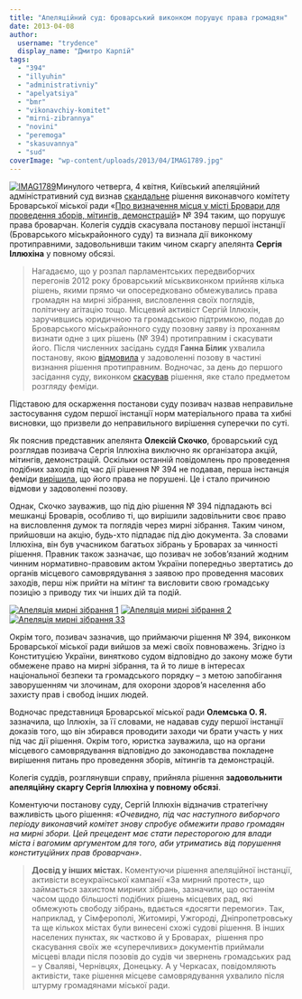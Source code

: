 ```yaml
---
title: "Апеляційний суд: броварський виконком порушує права громадян"
date: 2013-04-08
author: 
  username: "trydence"
  display_name: "Дмитро Карпій"
tags: 
  - "394"
  - "illyuhin"
  - "administrativniy"
  - "apelyatsiya"
  - "bmr"
  - "vikonavchiy-komitet"
  - "mirni-zibrannya"
  - "novini"
  - "peremoga"
  - "skasuvannya"
  - "sud"
coverImage: "wp-content/uploads/2013/04/IMAG1789.jpg"
---
```


[![IMAG1789](https://mpz.brovary.org/wp-content/uploads/2013/04/IMAG1789.jpg)](https://mpz.brovary.org/wp-content/uploads/2013/04/IMAG1789.jpg)Минулого четверга, 4 квітня, Київський апеляційний адміністративний суд визнав [скандальне](https://mpz.brovary.org/rishennyam-vikonkomu-obmezheno-pravo-brovarchan-na-mirni-zbori/ "Виконком усупереч Конституції визначив «єдине місце» для проведення мирних зібрань у Броварах") рішення виконавчого комітету Броварської міської ради «[Про визначення місця у місті Бровари для проведення зборів, мітингів, демонстрацій](https://docs.brovary.org/p3930/21.08.2012/394)» № 394 таким, що порушує права броварчан. Колегія суддів скасувала постанову першої інстанції (Броварського міськрайонного суду) та визнала дії виконкому протиправними, задовольнивши таким чином скаргу апелянта **Сергія Іллюхіна** у повному обсязі.

> Нагадаємо, що у розпал парламентських передвиборчих перегонів 2012 року броварський міськвиконком прийняв кілька рішень, якими прямо чи опосередковано обмежувались права громадян на мирні зібрання, висловлення своїх поглядів, політичну агітацію тощо. Місцевий активіст Сергій Іллюхін, заручившись юридичною та громадською підтримкою, подав до Броварського міськрайонного суду позовну заяву із проханням визнати одне з цих рішень (№ 394) протиправним і скасувати його. Після численних засідань суддя **Ганна Білик** ухвалила постанову, якою [відмовила](https://mpz.brovary.org/sud-viznav-zakonnim-obmezhennya-svobodi-mirnih-zibran-u-brovarah/ "Броварський суд потурає обмеженню права на мирні зібрання?") у задоволенні позову в частині визнання рішення протиправним. Водночас, за день до першого засідання суду, виконком [скасував](https://mpz.brovary.org/vikonkom-skasuvav-tri-rishennya-uhvalenih-dlya-borotbi-z-opozitsiyeyu-pid-chas-viboriv/ "Виконком скасував три рішення, ухвалених для боротьби з опозицією під час виборів") рішення, яке стало предметом розгляду феміди.

Підставою для оскарження постанови суду позивач назвав неправильне застосування судом першої інстанції норм матеріального права та хибні висновки, що призвели до неправильного вирішення суперечки по суті.

Як пояснив представник апелянта **Олексій Скочко**, броварський суд розглядав позивача Сергія Іллюхіна виключно як організатора акцій, мітингів, демонстрацій. Оскільки останній повідомлень про проведення подібних заходів під час дії рішення № 394 не подавав, перша інстанція феміди [вирішила](https://mpz.brovary.org/sud-viznav-zakonnim-obmezhennya-svobodi-mirnih-zibran-u-brovarah/), що його права не порушені. Це і стало причиною відмови у задоволенні позову.

Однак, Скочко зауважив, що під дію рішення № 394 підпадають всі мешканці Броварів, особливо ті, що вирішили задовільнити своє право на висловлення думок та поглядів через мирні зібрання. Таким чином, прийшовши на акцію, будь-хто підпадає під дію документа. За словами Іллюхіна, він був учасником багатьох зібрань у Броварах за чинності рішення. Правник також зазначає, що позивач не зобов’язаний жодним чинним нормативно-правовим актом України попередньо звертатись до органів місцевого самоврядування з заявою про проведення масових заходів, перш ніж прийти на мітинг та висловити свою громадську позицію з приводу тих чи інших дій та подій.

[![Апеляція мирні зібрання 1](https://mpz.brovary.org/wp-content/uploads/2013/04/Apelyatsiya-mirni-zibrannya-1.jpg)](https://mpz.brovary.org/wp-content/uploads/2013/04/Apelyatsiya-mirni-zibrannya-1.jpg) [![Апеляція мирні зібрання 2](https://mpz.brovary.org/wp-content/uploads/2013/04/Apelyatsiya-mirni-zibrannya-2.jpg)](https://mpz.brovary.org/wp-content/uploads/2013/04/Apelyatsiya-mirni-zibrannya-2.jpg) [![Апеляція мирні зібрання 33](https://mpz.brovary.org/wp-content/uploads/2013/04/Apelyatsiya-mirni-zibrannya-33.jpg)](https://mpz.brovary.org/wp-content/uploads/2013/04/Apelyatsiya-mirni-zibrannya-33.jpg)

Окрім того, позивач зазначив, що приймаючи рішення № 394, виконком Броварської міської ради вийшов за межі своїх повноважень. Згідно із Конституцією України, винятково судом відповідно до закону може бути обмежене право на мирні зібрання, та й то лише в інтересах національної безпеки та громадського порядку – з метою запобігання заворушенням чи злочинам, для охорони здоров’я населення або захисту прав і свобод інших людей.

Водночас представниця Броварської міської ради **Олемська О. Я.** зазначила, що Іллюхін, за її словами, не надавав суду першої інстанції доказів того, що він збирався проводити заходи чи брати участь у них під час дії рішення. Окрім того, юристка зауважила, що на органи місцевого самоврядування відповідно до законодавства покладене вирішення питань про проведення зборів, мітингів та демонстрацій.

Колегія суддів, розглянувши справу, прийняла рішення **задовольнити апеляційну скаргу Сергія Іллюхіна у повному обсязі**.

Коментуючи постанову суду, Сергій Іллюхін відзначив стратегічну важливість цього рішення: _«Очевидно, під час наступного виборчого періоду виконавчий комітет знову спробує обмежити право громадян на мирні збори. Цей прецедент має стати пересторогою для влади міста і вагомим аргументом для того, аби утриматись від порушення конституційних прав броварчан»_.

> **Досвід у інших містах.** Коментуючи рішення апеляційної інстанції, активісти всеукраїнської кампанії «За мирний протест», що займається захистом мирних зібрань, зазначили, що останнім часом щодо більшості подібних рішень місцевих рад, які обмежують свободу зібрань, вдається «досягти перемоги». Так, наприклад, у Сімферополі, Житомирі, Ужгороді, Дніпропетровську та ще кількох містах були винесені схожі судові рішення. В інших населених пунктах, як частково й у Броварах,  рішення про скасування своїх же «суперечливих» документів приймали місцеві влади після позовів до судів чи звернень громадських рад – у Сваляві, Чернівцях, Донецьку. А у Черкасах, повідомляють активісти, таке рішення місцеве самоврядування ухвалило після штурму громадянами міської ради.
